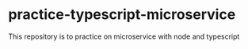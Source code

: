 # practice-typescript-microservice
This repository is to practice on microservice with node and typescript
